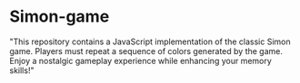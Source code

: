# Simon-game
"This repository contains a JavaScript implementation of the classic Simon game. Players must repeat a sequence of colors generated by the game. Enjoy a nostalgic gameplay experience while enhancing your memory skills!"
